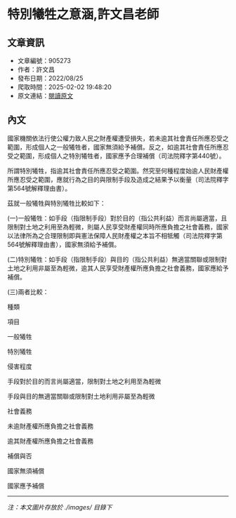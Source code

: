 # 特別犧牲之意涵,許文昌老師

## 文章資訊
- 文章編號：905273
- 作者：許文昌
- 發布日期：2022/08/25
- 爬取時間：2025-02-02 19:48:20
- 原文連結：[閱讀原文](https://real-estate.get.com.tw/Columns/detail.aspx?no=905273)

## 內文
國家機關依法行使公權力致人民之財產權遭受損失，若未逾其社會責任所應忍受之範圍，形成個人之一般犧牲者，國家無須給予補償。反之，如逾其社會責任所應忍受之範圍，形成個人之特別犧牲者，國家應予合理補償（司法院釋字第440號）。

所謂特別犧牲，指逾其社會責任所應忍受之範圍。然究至何種程度始逾人民財產權所應忍受之範圍，應就行為之目的與限制手段及造成之結果予以衡量（司法院釋字第564號解釋理由書）。

茲就一般犧牲與特別犧牲比較如下：

(一)一般犧牲：如手段（指限制手段）對於目的（指公共利益）而言尚屬適當，且限制對土地之利用至為輕微，則屬人民享受財產權同時所應負擔之社會義務，國家以法律所為之合理限制即與憲法保障人民財產權之本旨不相牴觸（司法院釋字第564號解釋理由書），國家無須給予補償。

(二)特別犧牲：如手段（指限制手段）與目的（指公共利益）無適當關聯或限制對土地之利用非屬至為輕微，逾其人民享受財產權所應負擔之社會義務，國家應給予補償。

(三)兩者比較：

種類

項目

一般犧牲

特別犧牲

侵害程度

手段對於目的而言尚屬適當，限制對土地之利用至為輕微

手段與目的無適當關聯或限制對土地利用非屬至為輕微

社會義務

未逾財產權所應負擔之社會義務

逾其財產權所應負擔之社會義務

補償與否

國家無須補償

國家應予補償

---
*注：本文圖片存放於 ./images/ 目錄下*

